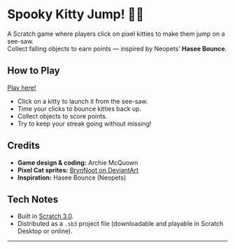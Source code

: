 # Spooky Kitty Jump! 🎃🐱

A Scratch game where players click on pixel kitties to make them jump on a see-saw.  
Collect falling objects to earn points — inspired by Neopets’ **Hasee Bounce**.  

## How to Play
[Play here!](https://scratch.mit.edu/projects/746995175)
- Click on a kitty to launch it from the see-saw.
- Time your clicks to bounce kitties back up.
- Collect objects to score points.
- Try to keep your streak going without missing!

## Credits
- **Game design & coding:** Archie McQuown  
- **Pixel Cat sprites:** [BrynNoot on DeviantArt](https://www.deviantart.com/brynnoot/art/Pixel-Cats-514462496)  
- **Inspiration:** Hasee Bounce (Neopets)

## Tech Notes
- Built in [Scratch 3.0](https://scratch.mit.edu/).
- Distributed as a `.sb3` project file (downloadable and playable in Scratch Desktop or online).

---

